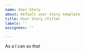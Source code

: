 ```yaml
---
name: User Story
about: Default user story template
title: User Story <Title>
labels: ''
assignees: ''

---
```


As a **<role>** I can **<capability>** so that **<received benefit>**
